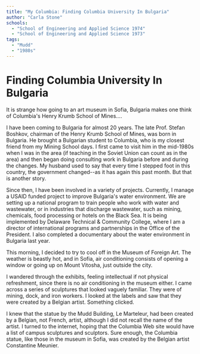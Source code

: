 ```yaml
---
title: "My Columbia: Finding Columbia University In Bulgaria"
author: "Carla Stone"
schools:
  - "School of Engineering and Applied Science 1974"
  - "School of Engineering and Applied Science 1973"
tags:
  - "Mudd"
  - "1980s"
---
```


# Finding Columbia University In Bulgaria

It is strange how going to an art museum in Sofia, Bulgaria makes one think of Columbia's Henry Krumb School of Mines....

I have been coming to Bulgaria for almost 20 years.  The late Prof. Stefan Boshkov, chairman of the Henry Krumb School of Mines, was born in Bulgaria.  He brought a Bulgarian student to Columbia, who is my closest friend from my Mining School days.  I first came to visit him in the mid-1980s when I was in the area (if teaching in the Soviet Union can count as in the area) and then began doing consulting work in Bulgaria before and during the changes.  My husband used to say that every time I stepped foot in this country, the government changed--as it has again this past month. But that is another story.

Since then, I have been involved in a variety of projects.  Currently, I manage a USAID funded project to improve Bulgaria's water environment.  We are setting up a national program to train people who work with water and wastewater, or in industries that discharge wastewater, such as mining, chemicals, food processing or hotels on the Black Sea.  It is being implemented by Delaware Technical & Community College, where I am a director of international programs and partnerships in the Office of the President. I also completed a documentary about the water environment in Bulgaria last year.

This morning, I decided to try to cool off in the Museum of Foreign Art.  The weather is beastly hot, and in Sofia, air conditioning consists of opening a window or going up on Mount Vitosha, just outside the city.

I wandered through the exhibits, feeling intellectual if not physical refreshment, since there is no air conditioning in the museum either.   I came across a series of sculptures that looked vaguely familiar.  They were of mining, dock, and iron workers.  I looked at the labels and saw that they were created by a Belgian artist.  Something clicked.

I knew that the statue by the Mudd Building, Le Marteleur, had been created by a Belgian, not French, artist, although I did not recall the name of the artist.  I turned to the internet, hoping that the Columbia Web site would have a list of campus sculptures and sculptors.  Sure enough, the Columbia statue, like those in the museum in Sofia, was created by the Belgian artist Constantine Meunier.
